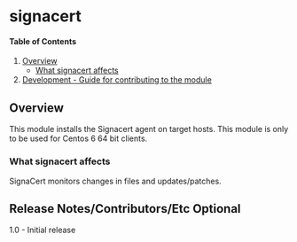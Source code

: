 # signacert

#### Table of Contents

1. [Overview](#overview)
    * [What signacert affects](#what-signacert-affects)
6. [Development - Guide for contributing to the module](#development)

## Overview

This module installs the Signacert agent on target hosts. This module is only to be used for Centos 6 64 bit clients.

### What signacert affects

SignaCert monitors changes in files and updates/patches.

## Release Notes/Contributors/Etc **Optional**

1.0 - Initial release
